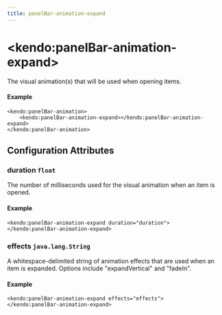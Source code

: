 ```yaml
---
title: panelBar-animation-expand
---
```


# \<kendo:panelBar-animation-expand\>

The visual animation(s) that will be used when opening items.

#### Example
    <kendo:panelBar-animation>
        <kendo:panelBar-animation-expand></kendo:panelBar-animation-expand>
    </kendo:panelBar-animation>

## Configuration Attributes

### duration `float`

The number of milliseconds used for the visual animation when an item is opened.

#### Example
    <kendo:panelBar-animation-expand duration="duration">
    </kendo:panelBar-animation-expand>

### effects `java.lang.String`

A whitespace-delimited string of animation effects that are used when an item is expanded. Options include
"expandVertical" and "fadeIn".

#### Example
    <kendo:panelBar-animation-expand effects="effects">
    </kendo:panelBar-animation-expand>

